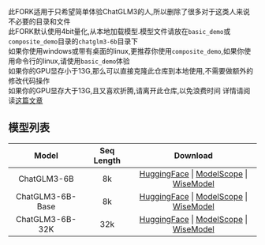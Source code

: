 此FORK适用于只希望简单体验ChatGLM3的人,所以删除了很多对于这类人来说不必要的目录和文件 </br>
此FORK默认使用4bit量化,从本地加载模型.模型文件请放在`basic_demo`或`composite_demo`目录的`chatglm3-6b`目录下 </br>
如果你使用windows或带有桌面的linux,更推荐你使用`composite_demo`,如果你使用命令行的linux,请使用`basic_demo`体验 </br>
如果你的GPU显存小于13G,那么可以直接克隆此仓库到本地使用,不需要做额外的修改代码操作 </br>
如果你的GPU显存大于13G,且又喜欢折腾,请离开此仓库,以免浪费时间
详情请阅读[这篇文章](https://mmeiblog.cn/2024/02/17/chatglm3/)

## 模型列表

|      Model       | Seq Length |                                                                                                   Download                                                                                                   
|:----------------:|:----------:|:------------------------------------------------------------------------------------------------------------------------------------------------------------------------------------------------------------:
|   ChatGLM3-6B    |     8k     |        [HuggingFace](https://huggingface.co/THUDM/chatglm3-6b) \| [ModelScope](https://modelscope.cn/models/ZhipuAI/chatglm3-6b) \| [WiseModel](https://www.wisemodel.cn/models/ZhipuAI/chatglm3-6b)         
| ChatGLM3-6B-Base |     8k     | [HuggingFace](https://huggingface.co/THUDM/chatglm3-6b-base) \| [ModelScope](https://modelscope.cn/models/ZhipuAI/chatglm3-6b-base) \| [WiseModel](https://www.wisemodel.cn/models/ZhipuAI/chatglm3-6b-base) 
| ChatGLM3-6B-32K  |    32k     |  [HuggingFace](https://huggingface.co/THUDM/chatglm3-6b-32k) \| [ModelScope](https://modelscope.cn/models/ZhipuAI/chatglm3-6b-32k) \| [WiseModel](https://www.wisemodel.cn/models/ZhipuAI/chatglm3-6b-32k)   


